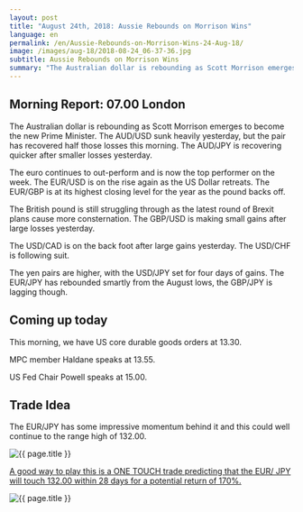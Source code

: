 ```yaml
---
layout: post
title: "August 24th, 2018: Aussie Rebounds on Morrison Wins"
language: en
permalink: /en/Aussie-Rebounds-on-Morrison-Wins-24-Aug-18/
image: /images/aug-18/2018-08-24_06-37-36.jpg
subtitle: Aussie Rebounds on Morrison Wins
summary: "The Australian dollar is rebounding as Scott Morrison emerges to become the new Prime Minister. The AUD/USD sunk heavily yesterday, but the pair has recovered half those losses this morning"
---
```

## Morning Report: 07.00 London

The Australian dollar is rebounding as Scott Morrison emerges to become the new Prime Minister. The AUD/USD sunk heavily yesterday, but the pair has recovered half those losses this morning. The AUD/JPY is recovering quicker after smaller losses yesterday. 

The euro continues to out-perform and is now the top performer on the week. The EUR/USD is on the rise again as the US Dollar retreats. The EUR/GBP is at its highest closing level for the year as the pound backs off.

The British pound is still struggling through as the latest round of Brexit plans cause more consternation. The GBP/USD is making small gains after large losses yesterday. 

The USD/CAD is on the back foot after large gains yesterday. The USD/CHF is following suit. 

The yen pairs are higher, with the USD/JPY set for four days of gains. The EUR/JPY has rebounded smartly from the August lows, the GBP/JPY is lagging though. 

## Coming up today

This morning, we have US core durable goods orders at 13.30. 

MPC member Haldane speaks at 13.55. 

US Fed Chair Powell speaks at 15.00. 

## Trade Idea

The EUR/JPY has some impressive momentum behind it and this could well continue to the range high of 132.00.

<img class="post-image" src="{{ site.url }}/images/aug-18/2018-08-24_06-37-36.jpg" alt="{{ page.title }}" title="{{ page.title }}">

<a href="%LINK%%?currency=GBP&market=forex&underlying=frxEURJPY&formname=touchnotouch&duration_units=d&duration_amount=28&expiry_type=duration&amount=10&amount_type=stake&barrier=132" target="_blank">A good way to play this is a ONE TOUCH trade predicting that the EUR/ JPY will touch 132.00 within 28 days for a potential return of 170%.</a>

<img class="post-image" src="{{ site.url }}/images/aug-18/2018-08-24_06-38-50.jpg" alt="{{ page.title }}" title="{{ page.title }}">